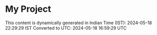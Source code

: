 # My Project

This content is dynamically generated in Indian Time (IST): 2024-05-18 22:29:29 IST
Converted to UTC: 2024-05-18 16:59:29 UTC
